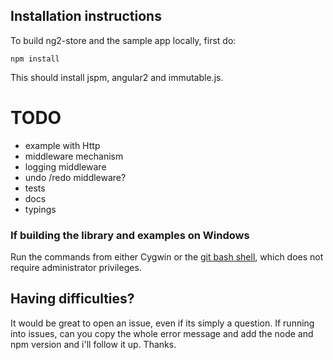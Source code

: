 
## Installation instructions

To build ng2-store and the sample app locally, first do:

    npm install
    
This should install jspm, angular2 and immutable.js.
 
 
# TODO
 
 - example with Http
 - middleware mechanism
 - logging middleware
 - undo /redo middleware?
 - tests
 - docs
 - typings


### If building the library and examples on Windows

Run the commands from either Cygwin or the [git bash shell](https://git-scm.com/downloads), which does not require administrator privileges.


## Having difficulties?

It would be great to open an issue, even if its simply a question. If running into issues, can you copy the whole error message and add the node and npm version and i'll follow it up. Thanks.
